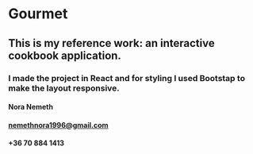 # Gourmet


## This is my reference work: an interactive cookbook application.

### I made the project in React and for styling I used Bootstap to make the layout responsive.

#### Nora Nemeth
#### nemethnora1996@gmail.com
#### +36 70 884 1413
